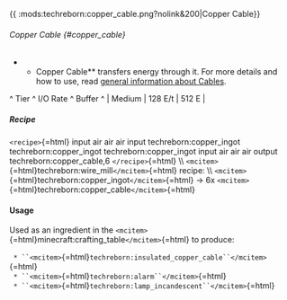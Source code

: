 {{ :mods:techreborn:copper_cable.png?nolink&200\|Copper Cable}}

###### Copper Cable {#copper_cable}

-   -   Copper Cable\*\* transfers energy through it. For more details
        and how to use, read [general information about
        Cables](energy:cables "wikilink").

\^ Tier \^ I/O Rate \^ Buffer \^ \| Medium \| 128 E/t \| 512 E \|

##### Recipe

`<recipe>`{=html} input air air air input techreborn:copper_ingot
techreborn:copper_ingot techreborn:copper_ingot input air air air output
techreborn:copper_cable,6 `</recipe>`{=html} \\\\
`<mcitem>`{=html}techreborn:wire_mill`</mcitem>`{=html} recipe: \\\\
`<mcitem>`{=html}techreborn:copper_ingot`</mcitem>`{=html} -\> 6x
`<mcitem>`{=html}techreborn:copper_cable`</mcitem>`{=html}

#### Usage

Used as an ingredient in the
`<mcitem>`{=html}minecraft:crafting_table`</mcitem>`{=html} to produce:

` * ``<mcitem>`{=html}`techreborn:insulated_copper_cable``</mcitem>`{=html}\
` * ``<mcitem>`{=html}`techreborn:alarm``</mcitem>`{=html}\
` * ``<mcitem>`{=html}`techreborn:lamp_incandescent``</mcitem>`{=html}
